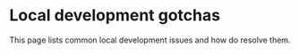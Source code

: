 # Local development gotchas

This page lists common local development issues and how do resolve them.
